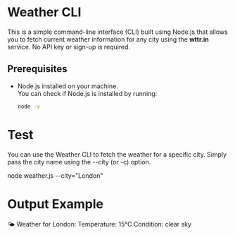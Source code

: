 # Weather CLI

This is a simple command-line interface (CLI) built using Node.js that allows you to fetch current weather information for any city using the **wttr.in** service. No API key or sign-up is required.

## Prerequisites

- Node.js installed on your machine.  
  You can check if Node.js is installed by running:
  ```bash
  node -v
  ```

# Test

You can use the Weather CLI to fetch the weather for a specific city. Simply pass the city name using the --city (or -c) option.

node weather.js --city="London"

# Output Example

🌤️ Weather for London:
Temperature: 15°C
Condition: clear sky
